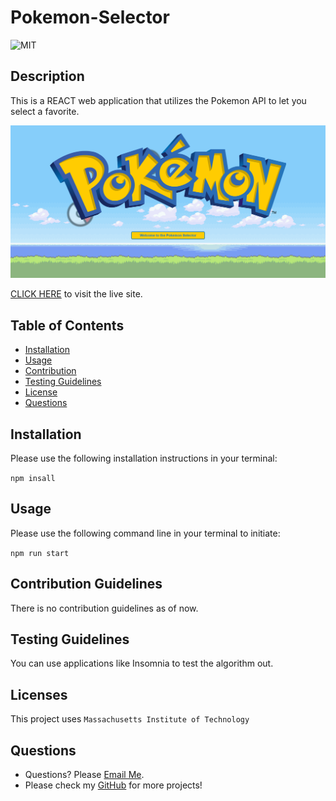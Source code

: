 # Pokemon-Selector

 ![MIT](https://img.shields.io/badge/license-MIT-green)

## Description
This is a REACT web application that utilizes the Pokemon API to let you select a favorite.

![This is an image](SS.png)

[CLICK HERE](https://tonybs03.github.io/Pokemon-Selector/) to visit the live site. 

## Table of Contents
- [Installation](#installation)
- [Usage](#usage)
- [Contribution](#contributing)
- [Testing Guidelines](#testing)
- [License](#licenses)
- [Questions](#questions)


## Installation <a name="installation"></a>

Please use the following installation instructions in your terminal:

```npm insall```


## Usage <a name="usage"></a>

Please use the following command line in your terminal to initiate:


```npm run start```


## Contribution Guidelines <a name="contributing"></a>

There is no contribution guidelines as of now. 


## Testing Guidelines <a name="testing"></a>

You can use applications like Insomnia to test the algorithm out. 


## Licenses <a name="licenses"></a>

This project uses  ```Massachusetts Institute of Technology```

## Questions <a name="questions"></a>

- Questions? Please [Email Me](mailto:tony.bs.0303@gmail.com).
- Please check my [GitHub](https://github.com/tonybs03) for more projects!
